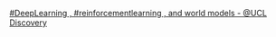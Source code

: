 [#DeepLearning , #reinforcementlearning , and world models - @UCL Discovery](https://qi.tc/qi/113075)